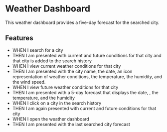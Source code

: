 # Weather Dashboard
This weather dashboard provides a five-day forecast for the searched city.

## Features

* WHEN I search for a city
* THEN I am presented with current and future conditions for that city and that city is added to the search history
* WHEN I view current weather conditions for that city
* THEN I am presented with the city name, the date, an icon representation of weather conditions, the temperature, the humidity, and the wind speed. <!-- and the UV index  -->
* WHEN I view future weather conditions for that city
* THEN I am presented with a 5-day forecast that displays the date, <!-- an icon representation of weather conditions -->, the temperature, and the humidity
* WHEN I click on a city in the search history
* THEN I am again presented with current and future conditions for that city
* WHEN I open the weather dashboard
* THEN I am presented with the last searched city forecast
